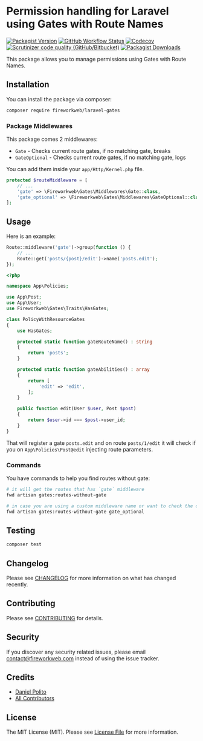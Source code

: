 # Permission handling for Laravel using Gates with Route Names

[![Packagist Version](https://img.shields.io/packagist/v/fireworkweb/laravel-gates?style=for-the-badge)](https://packagist.org/packages/fireworkweb/laravel-gates)
[![GitHub Workflow Status](https://img.shields.io/github/workflow/status/fireworkweb/laravel-gates/run-tests?style=for-the-badge)](https://github.com/fireworkweb/laravel-gates/actions?query=workflow%3Arun-tests)
[![Codecov](https://img.shields.io/codecov/c/github/fireworkweb/laravel-gates?style=for-the-badge)](https://codecov.io/gh/fireworkweb/laravel-gates)
[![Scrutinizer code quality (GitHub/Bitbucket)](https://img.shields.io/scrutinizer/quality/g/fireworkweb/laravel-gates?style=for-the-badge)](https://scrutinizer-ci.com/g/fireworkweb/laravel-gates)
[![Packagist Downloads](https://img.shields.io/packagist/dt/fireworkweb/laravel-gates?style=for-the-badge)](https://packagist.org/packages/fireworkweb/laravel-gates)

This package allows you to manage permissions using Gates with Route Names.

## Installation

You can install the package via composer:

```bash
composer require fireworkweb/laravel-gates
```

### Package Middlewares

This package comes 2 middlewares:

* `Gate` - Checks current route gates, if no matching gate, breaks
* `GateOptional` - Checks current route gates, if no matching gate, logs

You can add them inside your `app/Http/Kernel.php` file.

```php
protected $routeMiddleware = [
    // ...
    'gate' => \Fireworkweb\Gates\Middlewares\Gate::class,
    'gate_optional' => \Fireworkweb\Gates\Middlewares\GateOptional::class,
];
```

## Usage

Here is an example:

```php
Route::middleware('gate')->group(function () {
    // ...
    Route::get('posts/{post}/edit')->name('posts.edit');
});
```

```php
<?php

namespace App\Policies;

use App\Post;
use App\User;
use Fireworkweb\Gates\Traits\HasGates;

class PolicyWithResourceGates
{
    use HasGates;

    protected static function gateRouteName() : string
    {
        return 'posts';
    }

    protected static function gateAbilities() : array
    {
        return [
            'edit' => 'edit',
        ];
    }

    public function edit(User $user, Post $post)
    {
        return $user->id === $post->user_id;
    }
}
```

That will register a gate `posts.edit` and on route `posts/1/edit` it will check if you on `App\Policies\Post@edit` injecting route parameters.

### Commands

You have commands to help you find routes without gate:

```bash
# it will get the routes that has `gate` middleware
fwd artisan gates:routes-without-gate

# in case you are using a custom middleware name or want to check the optional one
fwd artisan gates:routes-without-gate gate_optional
```

## Testing

``` bash
composer test
```

## Changelog

Please see [CHANGELOG](CHANGELOG.md) for more information on what has changed recently.

## Contributing

Please see [CONTRIBUTING](CONTRIBUTING.md) for details.

## Security

If you discover any security related issues, please email contact@fireworkweb.com instead of using the issue tracker.

## Credits

- [Daniel Polito](https://github.com/dbpolito)
- [All Contributors](../../contributors)

## License

The MIT License (MIT). Please see [License File](LICENSE.md) for more information.
